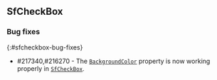 ## SfCheckBox

### Bug fixes
{:#sfcheckbox-bug-fixes}

* \#217340,\#216270 - The [`BackgroundColor`](https://help.syncfusion.com/cr/cref_files/xamarin/Syncfusion.Buttons.XForms~Syncfusion.XForms.Buttons.SfCheckBox~BackgroundColor.html) property is now working properly in [`SfCheckBox`](https://help.syncfusion.com/cr/cref_files/xamarin/Syncfusion.Buttons.XForms~Syncfusion.XForms.Buttons.SfCheckBox.html).

